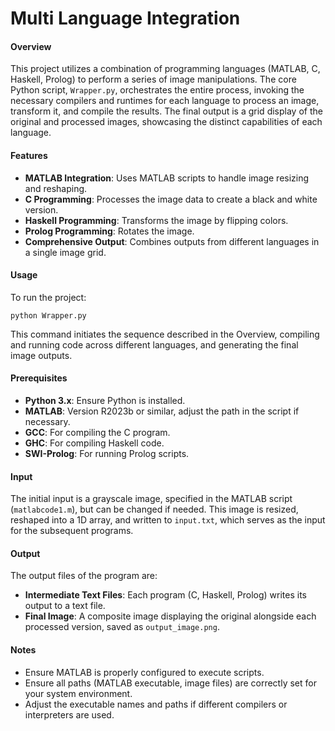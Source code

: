 # Multi Language Integration

#### Overview
This project utilizes a combination of programming languages (MATLAB, C, Haskell, Prolog) to perform a series of image manipulations. The core Python script, `Wrapper.py`, orchestrates the entire process, invoking the necessary compilers and runtimes for each language to process an image, transform it, and compile the results. The final output is a grid display of the original and processed images, showcasing the distinct capabilities of each language.

#### Features
  - **MATLAB Integration**: Uses MATLAB scripts to handle image resizing and reshaping.
  - **C Programming**: Processes the image data to create a black and white version.
  - **Haskell Programming**: Transforms the image by flipping colors.
  - **Prolog Programming**: Rotates the image.
  - **Comprehensive Output**: Combines outputs from different languages in a single image grid.

#### Usage
To run the project:
  ```
  python Wrapper.py
  ```
This command initiates the sequence described in the Overview, compiling and running code across different languages, and generating the final image outputs.

#### Prerequisites
  - **Python 3.x**: Ensure Python is installed.
  - **MATLAB**: Version R2023b or similar, adjust the path in the script if necessary.
  - **GCC**: For compiling the C program.
  - **GHC**: For compiling Haskell code.
  - **SWI-Prolog**: For running Prolog scripts.

#### Input
The initial input is a grayscale image, specified in the MATLAB script (`matlabcode1.m`), but can be changed if needed. This image is resized, reshaped into a 1D array, and written to `input.txt`, which serves as the input for the subsequent programs.

#### Output
The output files of the program are:
  - **Intermediate Text Files**: Each program (C, Haskell, Prolog) writes its output to a text file.
  - **Final Image**: A composite image displaying the original alongside each processed version, saved as `output_image.png`.

#### Notes
  - Ensure MATLAB is properly configured to execute scripts.
  - Ensure all paths (MATLAB executable, image files) are correctly set for your system environment.
  - Adjust the executable names and paths if different compilers or interpreters are used.